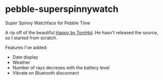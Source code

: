 # pebble-superspinnywatch
Super Spinny Watchface for Pebble Time

A rip off of the beautiful <a href="https://apps.getpebble.com/en_US/application/5538cd26045301d3ed000045?native=false&query=happy&section=watchfaces">Happy by TomHol</a>. He hasn't released the source, so I started from scratch.

Features I've added:
* Date display
* Weather
* Number of rays decreses with the battery level
* Vibrate on Bluetooth disconnect
